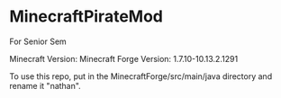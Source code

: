 # MinecraftPirateMod
For Senior Sem

Minecraft Version:
Minecraft Forge Version: 1.7.10-10.13.2.1291

To use this repo, put in the MinecraftForge/src/main/java directory and rename it "nathan".
